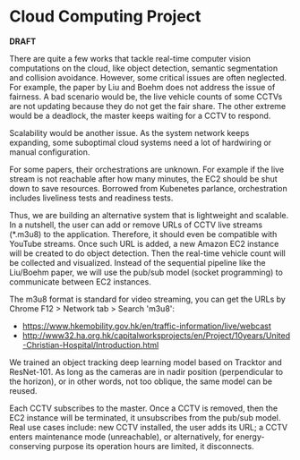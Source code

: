 # Cloud Computing Project
**DRAFT**

There are quite a few works that tackle real-time computer vision computations on the cloud, like object detection, semantic segmentation and collision avoidance. However, some critical issues are often neglected. For example, the paper by Liu and Boehm does not address the issue of fairness. A bad scenario would be, the live vehicle counts of some CCTVs are not updating because they do not get the fair share. The other extreme would be a deadlock, the master keeps waiting for a CCTV to respond.

Scalability would be another issue. As the system network keeps expanding, some suboptimal cloud systems need a lot of hardwiring or manual configuration.

For some papers, their orchestrations are unknown. For example if the live stream is not reachable after how many minutes, the EC2 should be shut down to save resources. Borrowed from Kubenetes parlance, orchestration includes liveliness tests and readiness tests.

Thus, we are building an alternative system that is lightweight and scalable. In a nutshell, the user can add or remove URLs of CCTV live streams (\*.m3u8) to the application. Therefore, it should even be compatible with YouTube streams. Once such URL is added, a new Amazon EC2 instance will be created to do object detection. Then the real-time vehicle count will be collected and visualized. Instead of the sequential pipeline like the Liu/Boehm paper, we will use the pub/sub model (socket programming) to communicate between EC2 instances.

The m3u8 format is standard for video streaming, you can get the URLs by Chrome F12 > Network tab > Search 'm3u8':
* https://www.hkemobility.gov.hk/en/traffic-information/live/webcast 
* http://www32.ha.org.hk/capitalworksprojects/en/Project/10years/United-Christian-Hospital/Introduction.html

We trained an object tracking deep learning model based on Tracktor and ResNet-101. As long as the cameras are in nadir position (perpendicular to the horizon), or in other words, not too oblique, the same model can be reused.

Each CCTV subscribes to the master. Once a CCTV is removed, then the EC2 instance will be terminated, it unsubscribes from the pub/sub model. Real use cases include: new CCTV installed, the user adds its URL; a CCTV enters maintenance mode (unreachable), or alternatively, for energy-conserving purpose its operation hours are limited, it disconnects.

 

